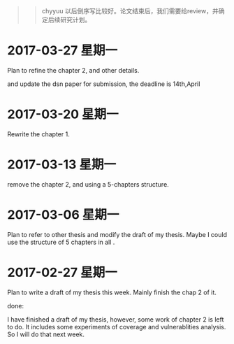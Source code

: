 >> chyyuu 以后倒序写比较好。论文结束后，我们需要给review，并确定后续研究计划。

# 2017-03-27 星期一

Plan to refine the chapter 2, and other details.

and update the dsn paper for submission, the deadline is 14th,April

# 2017-03-20 星期一

Rewrite the chapter 1.

# 2017-03-13 星期一

remove the chapter 2, and using a 5-chapters structure.

# 2017-03-06 星期一

Plan to refer to other thesis and  modify the draft of my thesis.
Maybe I could use the structure of 5 chapters in all .

# 2017-02-27 星期一  

Plan to write a draft of my thesis this week.
Mainly finish the chap 2 of it. 

done:

I have finished a draft of my thesis, however, some work of chapter 2 is left to do.
It includes some experiments of coverage and vulnerablities analysis.
So I will do that next week.










